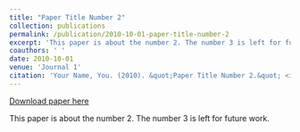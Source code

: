 ```yaml
---
title: "Paper Title Number 2"
collection: publications
permalink: /publication/2010-10-01-paper-title-number-2
excerpt: 'This paper is about the number 2. The number 3 is left for future work.'
coauthors: ' '
date: 2010-10-01
venue: 'Journal 1'
citation: 'Your Name, You. (2010). &quot;Paper Title Number 2.&quot; <i>Journal 1</i>. 1(2).'
---
```


<a href='http://academicpages.github.io/files/paper2.pdf'>Download paper here</a>

This paper is about the number 2. The number 3 is left for future work.
